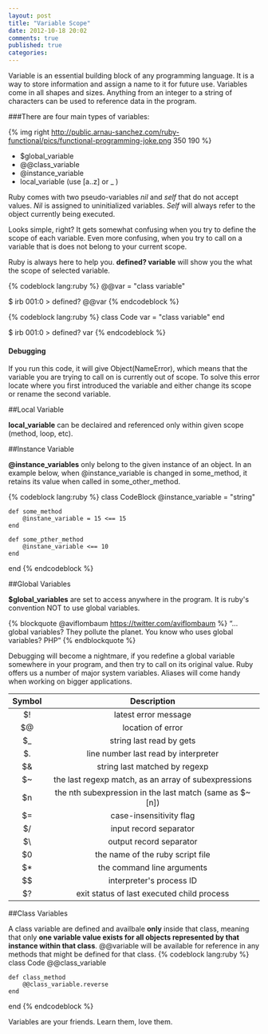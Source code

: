 ```yaml
---
layout: post
title: "Variable Scope"
date: 2012-10-18 20:02
comments: true
published: true
categories: 
---
```


Variable is an essential building block of any programming language. It is a way to store information and assign a name to it for future use. Variables come in all shapes and sizes. Anything from an integer to a string of characters can be used to reference data in the program.

###There are four main types of variables:

{% img right http://public.arnau-sanchez.com/ruby-functional/pics/functional-programming-joke.png 350 190 %}

* $global_variable
* @@class_variable
* @instance_variable
* local_variable (use [a..z] or _ )
  
Ruby comes with two pseudo-variables _nil_ and _self_ that do not accept values. _Nil_ is assigned to uninitialized variables. _Self_ will always refer to the object currently being executed. 

Looks simple, right? It gets somewhat confusing when you try to define the scope of each variable. Even more confusing, when you try to call on a variable that is does not belong to your current scope.

Ruby is always here to help you. **defined? variable** will show you the what the scope of selected variable. 

{% codeblock lang:ruby %}
	@@var = "class variable"
	
$ irb
001:0 > defined? @@var
{% endcodeblock %}

{% codeblock lang:ruby %}
 class Code
	var = "class variable"
 end

$ irb
001:0 > defined? var
{% endcodeblock %}

#### Debugging

If you run this code, it will give Object(NameError), which means that the variable you are trying to call on is currently out of scope. To solve this error locate where you first introduced the variable and either change its scope or rename the second variable. 

##Local Variable

**local_variable** can be declaired and referenced only within given scope (method, loop, etc). 

##Instance Variable

**@instance_variables** only belong to the given instance of an object. In an example below, when @instance_variable is changed in some_method, it retains its value when called in some_other_method. 

{% codeblock lang:ruby %}
class CodeBlock
	@instance_variable = "string"
	
	def some_method
		@instane_variable = 15 <== 15
	end

	def some_pther_method
		@instane_variable <== 10
	end
end
{% endcodeblock %}

##Global Variables

**$global_variables** are set to access anywhere in the program. It is ruby's convention NOT to use global variables. 

{% blockquote @aviflombaum https://twitter.com/aviflombaum %}
“... global variables? 
They pollute the planet. 
You know who uses global variables? 
PHP”
 {% endblockquote %}

Debugging will become a nightmare, if you redefine a global variable somewhere in your program, and then try to call on its original value.
Ruby offers us a number of major system variables. Aliases will come handy when working on bigger applications. 

|  **Symbol**      |           **Description** 			   	|
|:--------------:| :------------------------------------------:|
| $!	         | latest error message
| $@	         | location of error
| $_	         | string last read by gets
| $.	         | line number last read by interpreter
| $&	         | string last matched by regexp
| $~	         | the last regexp match, as an array of subexpressions
| $n	         | the nth subexpression in the last match (same as $~[n])
| $=	         | case-insensitivity flag 
| $/	         | input record separator
| $\	         | output record separator
| $0	         | the name of the ruby script file
| $*	         | the command line arguments
| $$	         | interpreter's process ID
| $?	         | exit status of last executed child process

##Class Variables

A class variable are defined and availbale **only** inside that class, meaning that only **one variable value exists for all objects represented by that instance within that class**. @@variable will be available for reference in any methods that might be defined for that class.
{% codeblock lang:ruby %}
class Code
	@@class_variable

	def class_method
		@@class_variable.reverse
	end
end
{% endcodeblock %}

Variables are your friends. Learn them, love them.